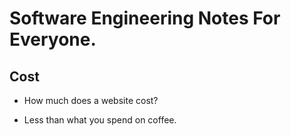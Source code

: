 # Software Engineering Notes For Everyone.

## Cost

* How much does a website cost?

* Less than what you spend on coffee.
 